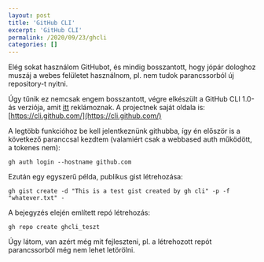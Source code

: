 ```yaml
---
layout: post
title: 'GitHub CLI'
excerpt: 'GitHub CLI'
permalink: /2020/09/23/ghcli
categories: []
---
```


Elég sokat használom GitHubot, és mindig bosszantott, hogy jópár
dologhoz muszáj a webes felületet használnom, pl. nem tudok
parancssorból új repository-t nyitni.

Úgy tűnik ez nemcsak engem bosszantott, végre elkészült a GitHub CLI
1.0-ás verziója, amit
[itt](https://github.blog/2020-09-17-github-cli-1-0-is-now-available/)
reklámoznak. A projectnek saját oldala is: [https://cli.github.com/](https://cli.github.com/)

A legtöbb funkcióhoz be kell jelentkeznünk githubba, így én először is
a következő paranccsal kezdtem (valamiért csak a webbased auth
működött, a tokenes nem):

```
gh auth login --hostname github.com
```

Ezután egy egyszerű példa, publikus gist létrehozása:

```
gh gist create -d "This is a test gist created by gh cli" -p -f
"whatever.txt" -
```

A bejegyzés elején említett repó létrehozás:

```
gh repo create ghcli_teszt
```

Úgy látom, van azért még mit fejleszteni, pl. a létrehozott repót
parancssorból még nem lehet letörölni.
